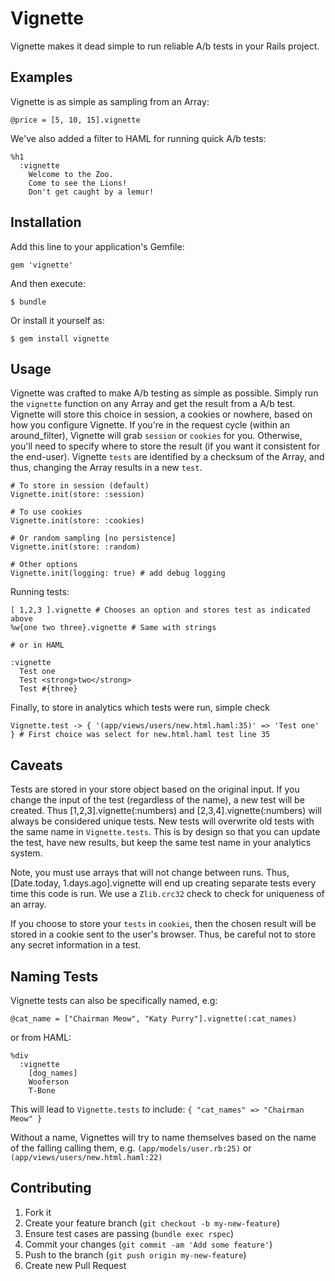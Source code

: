 # Vignette

Vignette makes it dead simple to run reliable A/b tests in your Rails project.

## Examples

Vignette is as simple as sampling from an Array:

    @price = [5, 10, 15].vignette

We've also added a filter to HAML for running quick A/b tests:

    %h1
      :vignette
        Welcome to the Zoo.
        Come to see the Lions!
        Don't get caught by a lemur!

## Installation

Add this line to your application's Gemfile:

    gem 'vignette'

And then execute:

    $ bundle

Or install it yourself as:

    $ gem install vignette

## Usage

Vignette was crafted to make A/b testing as simple as possible.  Simply run the `vignette` function on any Array and get the result from a A/b test.  Vignette will store this choice in session, a cookies or nowhere, based on how you configure Vignette.  If you're in the request cycle (within an around_filter), Vignette will grab `session` or `cookies` for you.  Otherwise, you'll need to specify where to store the result (if you want it consistent for the end-user).  Vignette `tests` are identified by a checksum of the Array, and thus, changing the Array results in a new `test`.
  
    # To store in session (default)
    Vignette.init(store: :session)

    # To use cookies
    Vignette.init(store: :cookies)

    # Or random sampling [no persistence]
    Vignette.init(store: :random)

    # Other options
    Vignette.init(logging: true) # add debug logging

Running tests:

    [ 1,2,3 ].vignette # Chooses an option and stores test as indicated above
    %w{one two three}.vignette # Same with strings

    # or in HAML

    :vignette
      Test one
      Test <strong>two</strong>
      Test #{three}

Finally, to store in analytics which tests were run, simple check

    Vignette.test -> { '(app/views/users/new.html.haml:35)' => 'Test one' } # First choice was select for new.html.haml test line 35

## Caveats

Tests are stored in your store object based on the original input.  If you change the input of the test (regardless of the name), a new test will be created.  Thus [1,2,3].vignette(:numbers) and [2,3,4].vignette(:numbers) will always be considered unique tests.  New tests will overwrite old tests with the same name in `Vignette.tests`.  This is by design so that you can update the test, have new results, but keep the same test name in your analytics system.

Note, you must use arrays that will not change between runs.  Thus, [Date.today, 1.days.ago].vignette will end up creating separate tests every time this code is run.  We use a `Zlib.crc32` check to check for uniqueness of an array.

If you choose to store your `tests` in `cookies`, then the chosen result will be stored in a cookie sent to the user's browser.  Thus, be careful not to store any secret information in a test.

## Naming Tests

Vignette tests can also be specifically named, e.g:

    @cat_name = ["Chairman Meow", "Katy Purry"].vignette(:cat_names)


or from HAML:

    %div
      :vignette
        [dog_names]
        Wooferson
        T-Bone

This will lead to `Vignette.tests` to include: `{ "cat_names" => "Chairman Meow" }`

Without a name, Vignettes will try to name themselves based on the name of the falling calling them, e.g. `(app/models/user.rb:25)` or `(app/views/users/new.html.haml:22)`

## Contributing

1. Fork it
2. Create your feature branch (`git checkout -b my-new-feature`)
3. Ensure test cases are passing (`bundle exec rspec`)
4. Commit your changes (`git commit -am 'Add some feature'`)
5. Push to the branch (`git push origin my-new-feature`)
6. Create new Pull Request
